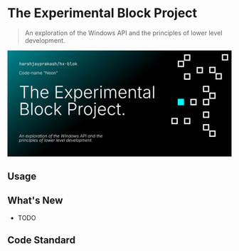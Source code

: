 # The Experimental Block Project

> An exploration of the Windows API and the principles of lower level development.

![Banner](./doc/banner.png)

## Usage

## What's New

- TODO

## Code Standard
